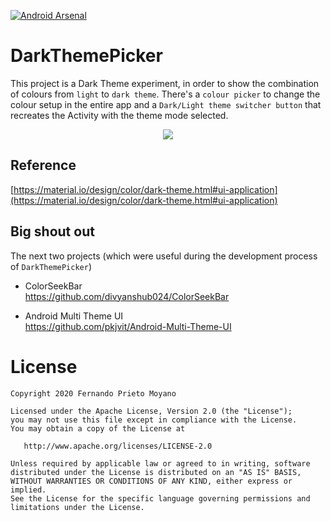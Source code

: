 [![Android Arsenal]( https://img.shields.io/badge/Android%20Arsenal-DarkThemePicker-green.svg?style=flat )]( https://android-arsenal.com/details/1/8017 )

# DarkThemePicker  
  
This project is a Dark Theme experiment, in order to show the combination of colours from `light` to `dark theme`.
There's a `colour picker` to change the colour setup in the entire app and a `Dark/Light theme switcher button` that recreates the Activity with the theme mode selected.

<p align="center">
  <img src="Demo-DarkThemePicker.gif">
</p>

 
## Reference
[https://material.io/design/color/dark-theme.html#ui-application](https://material.io/design/color/dark-theme.html#ui-application)
  
## Big shout out 
The next two projects (which were useful during the development process of `DarkThemePicker`)
* ColorSeekBar  
https://github.com/divyanshub024/ColorSeekBar  
  
* Android Multi Theme UI  
https://github.com/pkjvit/Android-Multi-Theme-UI


#  License

    Copyright 2020 Fernando Prieto Moyano

    Licensed under the Apache License, Version 2.0 (the "License");
    you may not use this file except in compliance with the License.
    You may obtain a copy of the License at

       http://www.apache.org/licenses/LICENSE-2.0

    Unless required by applicable law or agreed to in writing, software
    distributed under the License is distributed on an "AS IS" BASIS,
    WITHOUT WARRANTIES OR CONDITIONS OF ANY KIND, either express or implied.
    See the License for the specific language governing permissions and
    limitations under the License.
